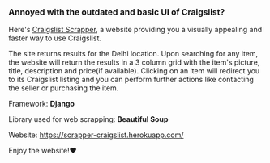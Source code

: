 ### Annoyed with the outdated and basic UI of Craigslist? 

Here's [Craigslist Scrapper](https://scrapper-craigslist.herokuapp.com ), a website providing you a visually appealing and faster way to use Craigslist.

The site returns results for the Delhi location. Upon searching for any item, the website will return the results in a 3 column grid with the item's picture, title, description and price(if available). Clicking on an item will redirect you to its Craigslist listing and you can perform further actions like contacting the seller or purchasing the item. 

Framework: **Django**

Library used for web scrapping: **Beautiful Soup**

Website: https://scrapper-craigslist.herokuapp.com/ 

Enjoy the website!❤️